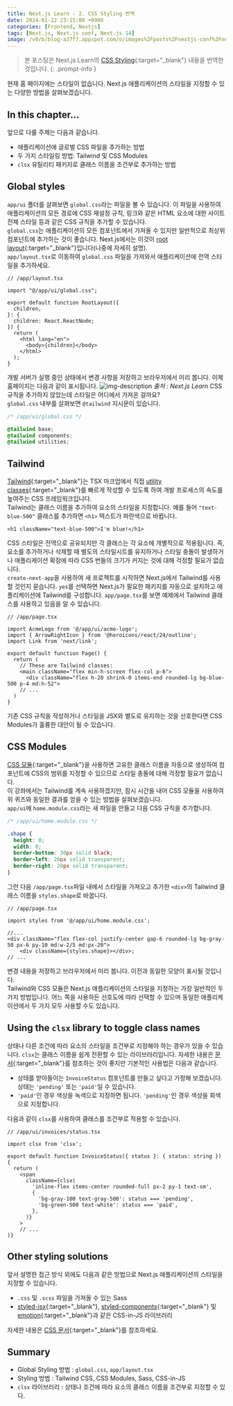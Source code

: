 ```yaml
---
title: Next.js Learn - 2. CSS Styling 번역
date: 2024-01-22 23:15:00 +0900
categories: [Frontend, Nextjs]
tags: [Next.js, Next.js conf, Next.js 14]
image: /v0/b/blog-a27f7.appspot.com/o/images%2Fposts%2Fnextjs-conf%2Fnextjs.png?alt=media&token=09247773-9707-4dd1-b3ca-3fe7f943497a
---
```


> 본 포스팅은 Next.js Learn의 [CSS Styling](https://nextjs.org/learn/dashboard-app/css-styling){:target="\_blank"} 내용을 번역한 것입니다.
{: .prompt-info }

현재 홈 페이지에는 스타일이 없습니다. Next.js 애플리케이션의 스타일을 지정할 수 있는 다양한 방법을 살펴보겠습니다.

## In this chapter...

앞으로 다룰 주제는 다음과 같습니다.

- 애플리케이션에 글로벌 CSS 파일을 추가하는 방법
- 두 가지 스타일링 방법: Tailwind 및 CSS Modules
- `clsx` 유틸리티 패키지로 클래스 이름을 조건부로 추가하는 방법

## Global styles

`app/ui` 폴더를 살펴보면 `global.css`라는 파일을 볼 수 있습니다. 이 파일을 사용하여 애플리케이션의 모든 경로에 CSS 재설정 규칙, 링크와 같은 HTML 요소에 대한 사이트 전체 스타일 등과 같은 CSS 규칙을 추가할 수 있습니다. <br />
`global.css`는 애플리케이션의 모든 컴포넌트에서 가져올 수 있지만 일반적으로 최상위 컴포넌트에 추가하는 것이 좋습니다. Next.js에서는 이것이 [root layout](https://nextjs.org/docs/app/building-your-application/routing/pages-and-layouts#root-layout-required){:target="\_blank"}입니다(나중에 자세히 설명). <br />
`app/layout.tsx`로 이동하여 `global.css` 파일을 가져와서 애플리케이션에 전역 스타일을 추가하세요.

```react
// /app/layout.tsx

import "@/app/ui/global.css";

export default function RootLayout({
  children,
}: {
  children: React.ReactNode;
}) {
  return (
    <html lang="en">
      <body>{children}</body>
    </html>
  );
}
```

개발 서버가 실행 중인 상태에서 변경 사항을 저장하고 브라우저에서 미리 봅니다. 이제 홈페이지는 다음과 같이 표시됩니다.
![img-description](/v0/b/blog-a27f7.appspot.com/o/images%2Fposts%2Fcss-styling%2Fglobal-styling.png?alt=media&token=471ec630-ddcc-4f15-912f-f0d442d59c22)
_출처 : Next.js Learn_
CSS 규칙을 추가하지 않았는데 스타일은 어디에서 가져온 걸까요? <br />
`global.css` 내부를 살펴보면 `@tailwind` 지시문이 있습니다.

```css
/* /app/ui/global.css */

@tailwind base;
@tailwind components;
@tailwind utilities;
```

## Tailwind

[Tailwind](https://tailwindcss.com/){:target="\_blank"}는 TSX 마크업에서 직접 [utility classes](https://tailwindcss.com/docs/utility-first){:target="\_blank"}를 빠르게 작성할 수 있도록 하여 개발 프로세스의 속도를 높여주는 CSS 프레임워크입니다. <br />
Tailwind는 클래스 이름을 추가하여 요소의 스타일을 지정합니다. 예를 들어 `"text-blue-500"` 클래스를 추가하면 `<h1>` 텍스트가 파란색으로 바뀝니다.

```react
<h1 className="text-blue-500">I'm blue!</h1>
```

CSS 스타일은 전역으로 공유되지만 각 클래스는 각 요소에 개별적으로 적용됩니다. 즉, 요소를 추가하거나 삭제할 때 별도의 스타일시트를 유지하거나 스타일 충돌이 발생하거나 애플리케이션 확장에 따라 CSS 번들의 크기가 커지는 것에 대해 걱정할 필요가 없습니다. <br />
`create-next-app`을 사용하여 새 프로젝트를 시작하면 Next.js에서 Tailwind를 사용할 것인지 묻습니다. `yes`를 선택하면 Next.js가 필요한 패키지를 자동으로 설치하고 애플리케이션에 Tailwind를 구성합니다. `app/page.tsx`를 보면 예제에서 Tailwind 클래스를 사용하고 있음을 알 수 있습니다.

```react
// /app/page.tsx

import AcmeLogo from '@/app/ui/acme-logo';
import { ArrowRightIcon } from '@heroicons/react/24/outline';
import Link from 'next/link';

export default function Page() {
  return (
    // These are Tailwind classes:
    <main className="flex min-h-screen flex-col p-6">
      <div className="flex h-20 shrink-0 items-end rounded-lg bg-blue-500 p-4 md:h-52">
    // ...
  )
}
```

기존 CSS 규칙을 작성하거나 스타일을 JSX와 별도로 유지하는 것을 선호한다면 CSS Modules가 훌륭한 대안이 될 수 있습니다.

## CSS Modules

[CSS 모듈](https://nextjs.org/docs/pages/building-your-application/styling){:target="\_blank"}을 사용하면 고유한 클래스 이름을 자동으로 생성하여 컴포넌트에 CSS의 범위를 지정할 수 있으므로 스타일 충돌에 대해 걱정할 필요가 없습니다. <br />
이 강좌에서는 Tailwind를 계속 사용하겠지만, 잠시 시간을 내어 CSS 모듈을 사용하여 위 퀴즈와 동일한 결과를 얻을 수 있는 방법을 살펴보겠습니다. <br />
`app/ui`에 `home.module.css`라는 새 파일을 만들고 다음 CSS 규칙을 추가합니다.

```css
/* /app/ui/home.module.css */

.shape {
  height: 0;
  width: 0;
  border-bottom: 30px solid black;
  border-left: 20px solid transparent;
  border-right: 20px solid transparent;
}
```

그런 다음 `/app/page.tsx`파일 내에서 스타일을 가져오고 추가한 `<div>`의 Tailwind 클래스 이름을 `styles.shape`로 바꿉니다.

```react
// /app/page.tsx

import styles from '@/app/ui/home.module.css';

//...
<div className="flex flex-col justify-center gap-6 rounded-lg bg-gray-50 px-6 py-10 md:w-2/5 md:px-20">
    <div className={styles.shape}></div>;
// ...
```

변경 내용을 저장하고 브라우저에서 미리 봅니다. 이전과 동일한 모양이 표시될 것입니다. <br />
Tailwind와 CSS 모듈은 Next.js 애플리케이션의 스타일을 지정하는 가장 일반적인 두 가지 방법입니다. 어느 쪽을 사용하든 선호도에 따라 선택할 수 있으며 동일한 애플리케이션에서 두 가지 모두 사용할 수도 있습니다.

## Using the `clsx` library to toggle class names

상태나 다른 조건에 따라 요소의 스타일을 조건부로 지정해야 하는 경우가 있을 수 있습니다. `clsx`는 클래스 이름을 쉽게 전환할 수 있는 라이브러리입니다. 자세한 내용은 [문서](https://github.com/lukeed/clsx){:target="\_blank"}를 참조하는 것이 좋지만 기본적인 사용법은 다음과 같습니다.

- 상태를 받아들이는 `InvoiceStatus` 컴포넌트를 만들고 싶다고 가정해 보겠습니다. 상태는 `'pending'` 또는 `'paid'`일 수 있습니다.
- `'paid'`인 경우 색상을 녹색으로 지정하면 됩니다. `'pending'`인 경우 색상을 회색으로 지정합니다.

다음과 같이 `clsx`를 사용하여 클래스를 조건부로 적용할 수 있습니다.

```react
// /app/ui/invoices/status.tsx

import clsx from 'clsx';

export default function InvoiceStatus({ status }: { status: string }) {
  return (
    <span
      className={clsx(
        'inline-flex items-center rounded-full px-2 py-1 text-sm',
        {
          'bg-gray-100 text-gray-500': status === 'pending',
          'bg-green-500 text-white': status === 'paid',
        },
      )}
    >
    // ...
)}
```

## Other styling solutions

앞서 설명한 접근 방식 외에도 다음과 같은 방법으로 Next.js 애플리케이션의 스타일을 지정할 수 있습니다.

- `.css` 및 `.scss` 파일을 가져올 수 있는 Sass
- [styled-jsx](https://github.com/vercel/styled-jsx){:target="\_blank"}, [styled-components](https://github.com/vercel/next.js/tree/canary/examples/with-styled-components){:target="\_blank"} 및 [emotion](https://github.com/vercel/next.js/tree/canary/examples/with-emotion){:target="\_blank"}과 같은 CSS-in-JS 라이브러리

자세한 내용은 [CSS 문서](https://nextjs.org/docs/app/building-your-application/styling){:target="\_blank"}를 참조하세요.

## Summary

- Global Styling 방법 : `global.css`, `app/layout.tsx`
- Styling 방법 : Tailwind CSS, CSS Modules, Sass, CSS-in-JS
- `clsx` 라이브러리 : 상태나 조건에 따라 요소의 클래스 이름을 조건부로 지정할 수 있다.
